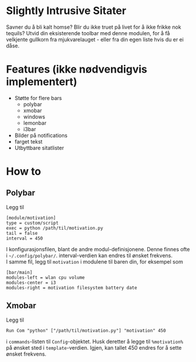 # Slightly Intrusive Sitater

Savner du å bli kalt homse? Blir du ikke truet på livet for å ikke frikke nok tequils? Utvid din
eksisterende toolbar med denne modulen, for å få velkjente gullkorn fra mjukvarelauget - eller fra
din egen liste hvis du er ei dåse.

# Features (ikke nødvendigvis implementert)

- Støtte for flere bars
    - polybar
    - xmobar
    - windows
    - lemonbar
    - i3bar
- Bilder på notifications
- farget tekst
- Utbyttbare sitatlister

# How to

## Polybar
Legg til

```
[module/motivation]
type = custom/script
exec = python /path/til/motivation.py
tail = false
interval = 450
```


I konfigurasjonsfilen, blant de andre modul-definisjonene. Denne finnes ofte i `~/.config/polybar/`. interval-verdien kan endres til ønsket frekvens.\
I samme fil, legg til `motivation` i modulene til baren din, for eksempel som

```
[bar/main]
modules-left = wlan cpu volume
modules-center = i3
modules-right = motivation filesystem battery date
```

## Xmobar
Legg til

```
Run Com "python" ["/path/til/motivation.py"] "motivation" 450
```

i `commands`-listen til `Config`-objektet. Husk deretter å legge til `%motivation%` på ønsket sted i
`template`-verdien. Igjen, kan tallet 450 endres for å sette ønsket frekvens.

